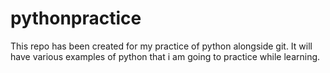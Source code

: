 # pythonpractice
This repo has been created for my practice of python alongside git. It will have various examples of python that i am going to practice while learning.
